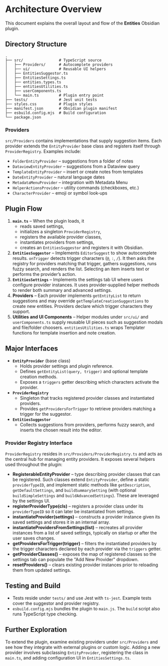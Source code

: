 # Architecture Overview

This document explains the overall layout and flow of the **Entities** Obsidian plugin.

## Directory Structure

```
.
├── src/                # TypeScript source
│   ├── Providers/      # Autocomplete providers
│   ├── ui/             # Reusable UI helpers
│   ├── EntitiesSuggestor.ts
│   ├── EntitiesSettings.ts
│   ├── entities.types.ts
│   ├── entitiesUtilities.ts
│   ├── userComponents.ts
│   └── main.ts         # Plugin entry point
├── tests/              # Jest unit tests
├── styles.css          # Plugin styles
├── manifest.json       # Obsidian plugin manifest
├── esbuild.config.mjs  # Build configuration
└── package.json
```

### Providers

`src/Providers` contains implementations that supply suggestion items. Each provider
extends the `EntityProvider` base class and registers itself through
`ProviderRegistry`. Examples include:

- `FolderEntityProvider` – suggestions from a folder of notes
- `DataviewEntityProvider` – suggestions from a Dataview query
- `TemplateEntityProvider` – insert or create notes from templates
- `DateEntityProvider` – natural language dates
- `MetadataMenuProvider` – integration with Metadata Menu
- `HelperActionsProvider` – utility commands (checkboxes, etc.)
- `CharacterProvider` – emoji or symbol look‑ups

## Plugin Flow

1. **`main.ts`** – When the plugin loads, it
   - reads saved settings,
   - initializes a singleton `ProviderRegistry`,
   - registers the available provider classes,
   - instantiates providers from settings,
   - creates an `EntitiesSuggestor` and registers it with Obsidian.
2. **`EntitiesSuggestor`** – Implements `EditorSuggest` to show autocomplete
   results. `onTrigger` detects trigger characters (`@`, `:`, `/`). It then asks
   the registry for providers matching that trigger, gathers suggestions, runs
   fuzzy search, and renders the list. Selecting an item inserts text or
   performs the provider’s action.
3. **`EntitiesSettings`** – Implements the settings tab UI where users configure
   provider instances. It uses provider‑supplied helper methods to render both
   summary and advanced settings.
4. **Providers** – Each provider implements `getEntityList` to return
   suggestions and may override `getTemplateCreationSuggestions` to create new
   entities. Providers declare which trigger characters they support.
5. **Utilities and UI Components** – Helper modules under `src/ui/` and
   `userComponents.ts` supply reusable UI pieces such as suggestion modals and
   file/folder choosers. `entitiesUtilities.ts` wraps Templater functions for
   template insertion and note creation.

## Major Interfaces

- **`EntityProvider`** (base class)
  - Holds provider settings and plugin reference.
  - Defines `getEntityList(query, trigger)` and optional template creation
    methods.
  - Exposes a `triggers` getter describing which characters activate the
    provider.
- **`ProviderRegistry`**
  - Singleton that tracks registered provider classes and instantiated providers.
  - Provides `getProvidersForTrigger` to retrieve providers matching a trigger
    for the suggestor.
- **`EntitiesSuggestor`**
  - Collects suggestions from providers, performs fuzzy search, and inserts the
    chosen result into the editor.

### Provider Registry Interface

`ProviderRegistry` resides in `src/Providers/ProviderRegistry.ts` and acts as the
central hub for managing entity providers. It exposes several helpers used
throughout the plugin:

- **RegisterableEntityProvider** – type describing provider classes that can be
  registered. Such classes extend `EntityProvider`, define a static
  `providerTypeID`, and implement static methods like `getDescription`,
  `getDefaultSettings`, and `buildSummarySetting` (with optional
  `buildSimpleSettings` and `buildAdvancedSettings`). These are leveraged by the
  settings UI.
- **registerProviderType(cls)** – registers a provider class under its
  `providerTypeID` so it can later be instantiated from settings.
- **instantiateProvider(settings)** – constructs a provider instance given its
  saved settings and stores it in an internal array.
- **instantiateProvidersFromSettings(list)** – recreates all provider instances
  from a list of saved settings, typically on startup or after the user saves
  changes.
- **getProvidersForTrigger(trigger)** – filters the instantiated providers by
  the trigger characters declared by each provider via the `triggers` getter.
- **getProviderClasses()** – exposes the map of registered classes so the
  settings tab can populate the "Add New Provider" dropdown.
- **resetProviders()** – clears existing provider instances prior to reloading
  them from updated settings.

## Testing and Build

- Tests reside under `tests/` and use Jest with `ts-jest`. Example tests cover
  the suggestor and provider registry.
- `esbuild.config.mjs` bundles the plugin to `main.js`. The `build` script also
  runs TypeScript type checking.

## Further Exploration

To extend the plugin, examine existing providers under `src/Providers` and see
how they integrate with external plugins or custom logic. Adding a new provider
involves subclassing `EntityProvider`, registering the class in `main.ts`, and
adding configuration UI in `EntitiesSettings.ts`.
